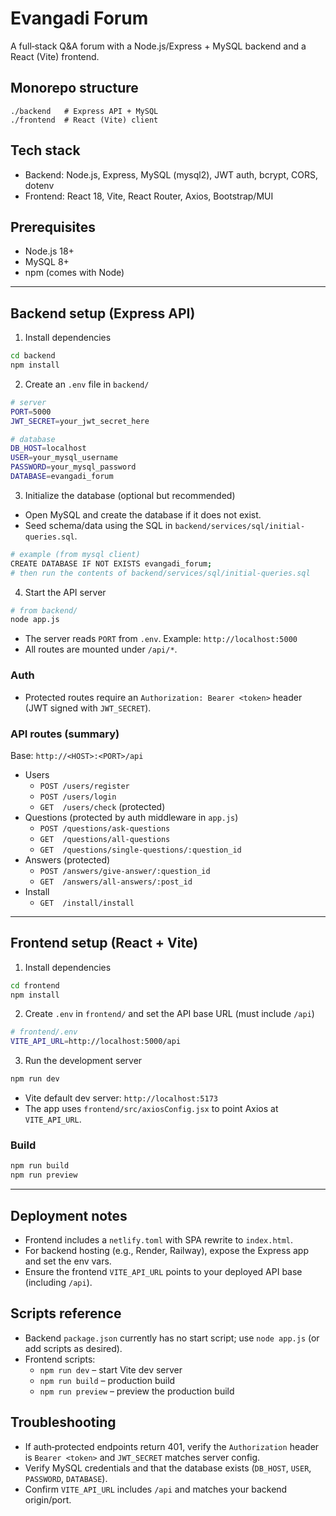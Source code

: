 # Evangadi Forum

A full‑stack Q&A forum with a Node.js/Express + MySQL backend and a React (Vite) frontend.

## Monorepo structure

```
./backend   # Express API + MySQL
./frontend  # React (Vite) client
```

## Tech stack

- Backend: Node.js, Express, MySQL (mysql2), JWT auth, bcrypt, CORS, dotenv
- Frontend: React 18, Vite, React Router, Axios, Bootstrap/MUI

## Prerequisites

- Node.js 18+
- MySQL 8+
- npm (comes with Node)

---

## Backend setup (Express API)

1) Install dependencies

```bash
cd backend
npm install
```

2) Create an `.env` file in `backend/`

```bash
# server
PORT=5000
JWT_SECRET=your_jwt_secret_here

# database
DB_HOST=localhost
USER=your_mysql_username
PASSWORD=your_mysql_password
DATABASE=evangadi_forum
```

3) Initialize the database (optional but recommended)

- Open MySQL and create the database if it does not exist.
- Seed schema/data using the SQL in `backend/services/sql/initial-queries.sql`.

```bash
# example (from mysql client)
CREATE DATABASE IF NOT EXISTS evangadi_forum;
# then run the contents of backend/services/sql/initial-queries.sql
```

4) Start the API server

```bash
# from backend/
node app.js
```

- The server reads `PORT` from `.env`. Example: `http://localhost:5000`
- All routes are mounted under `/api/*`.

### Auth

- Protected routes require an `Authorization: Bearer <token>` header (JWT signed with `JWT_SECRET`).

### API routes (summary)

Base: `http://<HOST>:<PORT>/api`

- Users
  - `POST /users/register`
  - `POST /users/login`
  - `GET  /users/check` (protected)
- Questions (protected by auth middleware in `app.js`)
  - `POST /questions/ask-questions`
  - `GET  /questions/all-questions`
  - `GET  /questions/single-questions/:question_id`
- Answers (protected)
  - `POST /answers/give-answer/:question_id`
  - `GET  /answers/all-answers/:post_id`
- Install
  - `GET  /install/install`

---

## Frontend setup (React + Vite)

1) Install dependencies

```bash
cd frontend
npm install
```

2) Create `.env` in `frontend/` and set the API base URL (must include `/api`)

```bash
# frontend/.env
VITE_API_URL=http://localhost:5000/api
```

3) Run the development server

```bash
npm run dev
```

- Vite default dev server: `http://localhost:5173`
- The app uses `frontend/src/axiosConfig.jsx` to point Axios at `VITE_API_URL`.

### Build

```bash
npm run build
npm run preview
```

---

## Deployment notes

- Frontend includes a `netlify.toml` with SPA rewrite to `index.html`.
- For backend hosting (e.g., Render, Railway), expose the Express app and set the env vars.
- Ensure the frontend `VITE_API_URL` points to your deployed API base (including `/api`).

## Scripts reference

- Backend `package.json` currently has no start script; use `node app.js` (or add scripts as desired).
- Frontend scripts:
  - `npm run dev` – start Vite dev server
  - `npm run build` – production build
  - `npm run preview` – preview the production build

## Troubleshooting

- If auth‑protected endpoints return 401, verify the `Authorization` header is `Bearer <token>` and `JWT_SECRET` matches server config.
- Verify MySQL credentials and that the database exists (`DB_HOST`, `USER`, `PASSWORD`, `DATABASE`).
- Confirm `VITE_API_URL` includes `/api` and matches your backend origin/port.

